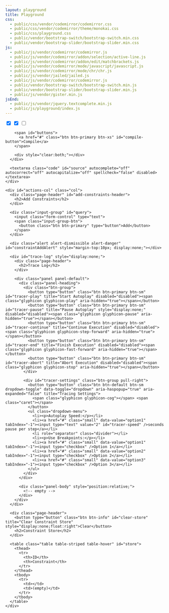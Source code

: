 ```yaml
---
layout: playground
title: Playground
css:
  - public/css/vendor/codemirror/codemirror.css
  - public/css/vendor/codemirror/theme/monokai.css
  - public/css/playground.css
  - public/vendor/bootstrap-switch/bootstrap-switch.min.css
  - public/vendor/bootstrap-slider/bootstrap-slider.min.css
js:
  - public/js/vendor/codemirror/codemirror.js
  - public/js/vendor/codemirror/addon/selection/active-line.js
  - public/js/vendor/codemirror/addon/edit/matchbrackets.js
  - public/js/vendor/codemirror/mode/javascript/javascript.js
  - public/js/vendor/codemirror/mode/chr/chr.js
  - public/js/vendor/jailed/jailed.js
  - public/js/vendor/codemirror/codemirror.js
  - public/vendor/bootstrap-switch/bootstrap-switch.min.js
  - public/vendor/bootstrap-slider/bootstrap-slider.min.js
  - public/js/vendor/gister.min.js
jsEnd:
  - public/js/vendor/jquery.textcomplete.min.js
  - public/js/playground/index.js
---
```


<div class="page">
  <div id="playground">
    <div id="source-col" class="col">
      <div id="source-control">
        <span class="switches">
          <input type="checkbox" data-type="switch" name="cb-live-compilation" data-size="mini" data-label-text="Autocompilation" checked="checked">
          <input type="checkbox" data-type="switch" name="cb-persistent-store" data-size="mini" data-label-text="Persistence" checked="checked">
          <input type="checkbox" data-type="switch" name="cb-tracing" data-size="mini" data-label-text="Tracing">
        </span>

        <span id="buttons">
          <a href="#" class="btn btn-primary btn-xs" id="compile-button">Compile</a>
        </span>

        <div style="clear:both;"></div>
      </div>

      <textarea class="code" id="source" autocomplete="off" autocorrect="off" autocapitalize="off" spellcheck="false" disabled></textarea>
    </div>

    <div id="actions-col" class="col">
      <div class="page-header" id="add-constraints-header">        
        <h2>Add Constraints</h2>
      </div>

      <div class="input-group" id="query">
        <input class="form-control" type="text">
        <span class="input-group-btn">
          <button class="btn btn-primary" type="button">Add</button>
        </span>
      </div>

      <div class="alert alert-dismissible alert-danger" id="constraintAddAlert" style="margin-top:10px; display:none;"></div>

      <div id="trace-log" style="display:none;">
        <div class="page-header">
          <h2>Trace Log</h2>
        </div>

        <div class="panel panel-default">
          <div class="panel-heading">
            <div class="btn-group">
              <button type="button" class="btn btn-primary btn-sm" id="tracer-play" title="Start Autoplay" disabled="disabled"><span class="glyphicon glyphicon-play" aria-hidden="true"></span></button>
              <button type="button" class="btn btn-primary btn-sm" id="tracer-pause" title="Pause Autoplay" style="display:none;" disabled="disabled"><span class="glyphicon glyphicon-pause" aria-hidden="true"></span></button>
              <button type="button" class="btn btn-primary btn-sm" id="tracer-continue" title="Continue Execution" disabled="disabled"><span class="glyphicon glyphicon-step-forward" aria-hidden="true"></span></button>
              <button type="button" class="btn btn-primary btn-sm" id="tracer-end" title="Finish Execution" disabled="disabled"><span class="glyphicon glyphicon-fast-forward" aria-hidden="true"></span></button>
              <button type="button" class="btn btn-primary btn-sm" id="tracer-abort" title="Abort Execution" disabled="disabled"><span class="glyphicon glyphicon-stop" aria-hidden="true"></span></button>
            </div>

            <div id="tracer-settings" class="btn-group pull-right">
              <button type="button" class="btn btn-default btn-sm dropdown-toggle" data-toggle="dropdown" aria-haspopup="true" aria-expanded="false" title="Tracing Settings">
                <span class="glyphicon glyphicon-cog"></span> <span class="caret"></span>
              </button>
              <ul class="dropdown-menu">
                <li><p>Autoplay Speed:</p></li>
                <li><a href="#" class="small" data-value="option1" tabIndex="-1"><input type="text" value="2" id="tracer-speed" />seconds pause per step</a></li>
                <li role="separator" class="divider"></li>
                <li><p>Use Breakpoints:</p></li>
                <li><a href="#" class="small" data-value="option1" tabIndex="-1"><input type="checkbox" />Option 1</a></li>
                <li><a href="#" class="small" data-value="option2" tabIndex="-1"><input type="checkbox" />Option 2</a></li>
                <li><a href="#" class="small" data-value="option3" tabIndex="-1"><input type="checkbox" />Option 3</a></li>
              </ul>
            </div>
          </div>

          <div class="panel-body" style="position:relative;">
            <!-- empty -->
          </div>
        </div>
      </div>

      <div class="page-header">
        <button type="button" class="btn btn-info" id="clear-store" title="Clear Constraint Store" style="display:none;float:right">Clear</button>
        <h2>Constraint Store</h2>
      </div>
      
      <table class="table table-striped table-hover" id="store">
        <thead>
          <tr>
            <th>ID</th>
            <th>Constraint</th>
          </tr>
        </thead>
        <tbody>
          <tr>
            <td></td>
            <td>(empty)</td>
          </tr>
        </tbody>
      </table>
    </div>
  </div>
</div>
